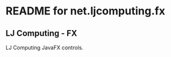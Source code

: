 README for net.ljcomputing.fx
===============================

LJ Computing - FX
-----------------

LJ Computing JavaFX controls.
